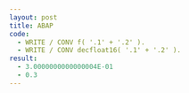 ```yaml
---
layout: post
title: ABAP
code:
  - WRITE / CONV f( '.1' + '.2' ).
  - WRITE / CONV decfloat16( '.1' + '.2' ).
result:
  - 3.0000000000000004E-01  
  - 0.3
---
```

